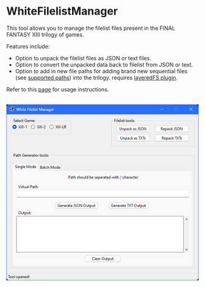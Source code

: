 # WhiteFilelistManager
This tool allows you to manage the filelist files present in the FINAL FANTASY XIII trilogy of games. 
<br>

Features include:
- Option to unpack the filelist files as JSON or text files.
- Option to convert the unpacked data back to filelist from JSON or text.
- Option to add in new file paths for adding brand new sequential files (see [supported paths](https://github.com/Surihix/WhiteFilelistManager/blob/master/Docs/SupportedPaths.md)) into the trilogy. requires [layeredFS plugin](https://github.com/LR-Research-Team/XIIIHooks). 

Refer to this [page](https://github.com/Surihix/WhiteFilelistManager/blob/master/Docs/ToolUsage.md) for usage instructions.

<br>![Image Text](app-img_repo.png)
<br><br>
